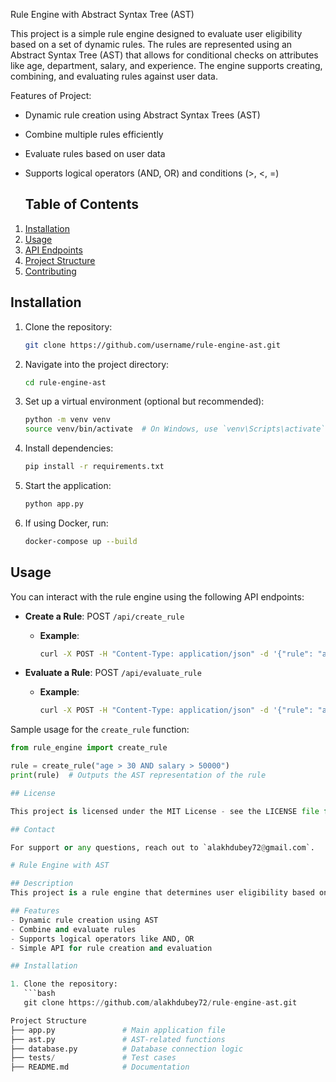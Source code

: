 Rule Engine with Abstract Syntax Tree (AST)

This project is a simple rule engine designed to evaluate user eligibility based on a set of dynamic rules. The rules are represented using an Abstract Syntax Tree (AST) that allows for conditional checks on attributes like age, department, salary, and experience. The engine supports creating, combining, and evaluating rules against user data.

Features of Project:
- Dynamic rule creation using Abstract Syntax Trees (AST)
- Combine multiple rules efficiently
- Evaluate rules based on user data
- Supports logical operators (AND, OR) and conditions (>, <, =)

  ## Table of Contents
1. [Installation](#installation)
2. [Usage](#usage)
3. [API Endpoints](#api-endpoints)
4. [Project Structure](#project-structure)
5. [Contributing](#contributing)

## Installation

1. Clone the repository:
   ```bash
   git clone https://github.com/username/rule-engine-ast.git
   ```

2. Navigate into the project directory:
   ```bash
   cd rule-engine-ast
   ```

3. Set up a virtual environment (optional but recommended):
   ```bash
   python -m venv venv
   source venv/bin/activate  # On Windows, use `venv\Scripts\activate`
   ```

4. Install dependencies:
   ```bash
   pip install -r requirements.txt
   ```

5. Start the application:
   ```bash
   python app.py
   ```

6. If using Docker, run:
   ```bash
   docker-compose up --build
   ```
## Usage

You can interact with the rule engine using the following API endpoints:

- **Create a Rule**: POST `/api/create_rule`
  - **Example**:
    ```bash
    curl -X POST -H "Content-Type: application/json" -d '{"rule": "age > 30"}' http://localhost:5000/api/create_rule
    ```

- **Evaluate a Rule**: POST `/api/evaluate_rule`
  - **Example**:
    ```bash
    curl -X POST -H "Content-Type: application/json" -d '{"rule": "age > 30", "data": {"age": 35}}' http://localhost:5000/api/evaluate_rule
    ```

Sample usage for the `create_rule` function:
```python
from rule_engine import create_rule

rule = create_rule("age > 30 AND salary > 50000")
print(rule)  # Outputs the AST representation of the rule

## License

This project is licensed under the MIT License - see the LICENSE file for details.

## Contact

For support or any questions, reach out to `alakhdubey72@gmail.com`.

# Rule Engine with AST

## Description
This project is a rule engine that determines user eligibility based on a set of dynamic conditions. The rules are built using Abstract Syntax Trees (AST), allowing for flexibility in defining and evaluating rules based on user attributes like age, department, salary, and experience.

## Features
- Dynamic rule creation using AST
- Combine and evaluate rules
- Supports logical operators like AND, OR
- Simple API for rule creation and evaluation

## Installation

1. Clone the repository:
   ```bash
   git clone https://github.com/alakhdubey72/rule-engine-ast.git

Project Structure
├── app.py               # Main application file
├── ast.py               # AST-related functions
├── database.py          # Database connection logic
├── tests/               # Test cases
├── README.md            # Documentation


